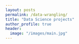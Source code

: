 ```yaml
---
layout: posts
permalink: /data-wrangling/
title: "Data Science projects"
author_profile: true
header:
  image: "/images/main.jpg"
---
```



